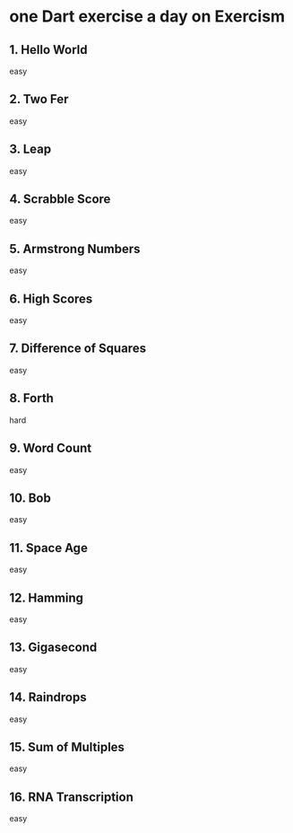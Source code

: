 # one Dart exercise a day on Exercism

## 1. Hello World
easy

## 2. Two Fer
easy

## 3. Leap
easy

## 4. Scrabble Score
easy

## 5. Armstrong Numbers
easy

## 6. High Scores
easy

## 7. Difference of Squares
easy

## 8. Forth
hard

## 9. Word Count
easy

## 10. Bob
easy

## 11. Space Age
easy

## 12. Hamming
easy

## 13. Gigasecond
easy

## 14. Raindrops
easy

## 15. Sum of Multiples
easy

## 16. RNA Transcription
easy
